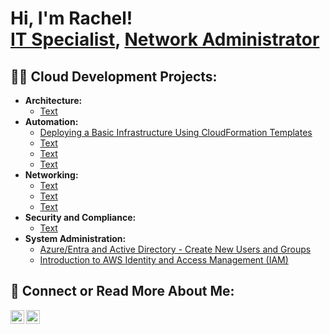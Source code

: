 <h1>Hi, I'm Rachel! <br/><a href="https://github.com/recloudday">IT Specialist</a>, <a href="https://www.linkedin.com/in/reday4/">Network Administrator</a>

<h2>👨‍💻 Cloud Development Projects:</h2>

- <b>Architecture: </b>
  - [Text](https://1)
- <b>Automation: </b>
  - [Deploying a Basic Infrastructure Using CloudFormation Templates](https://github.com/recloudday/awsauto)
  - [Text](https://1)
  - [Text](https://1)
  - [Text](https://1)
- <b>Networking: </b>
  - [Text](https://1)
  - [Text](https://1)
  - [Text](https://1)
- <b>Security and Compliance: </b>
  - [Text](https://1)
- <b>System Administration: </b>
  - [Azure/Entra and Active Directory - Create New Users and Groups](https://github.com/recloudday/azureaad)
  - [Introduction to AWS Identity and Access Management (IAM)](https://github.com/recloudday/awsiam)

<h2> 🤳 Connect or Read More About Me:</h2>

[<img align="left" alt="reday4 | LinkedIn" width="22px" src="https://cdn.jsdelivr.net/npm/simple-icons@v3/icons/linkedin.svg" />][linkedin]
[<img align="left" alt="DCCC | Instagram" width="22px" src="https://cdn.jsdelivr.net/npm/simple-icons@v3/icons/instagram.svg" />][instagram]

[instagram]: https://www.instagram.com/
[linkedin]: https://linkedin.com/in/reday4

<!--

Here are some ideas to get you started:

- 🔭 I’m currently working on ...
- 🌱 I’m currently learning ...
- 👯 I’m looking to collaborate on ...
- 🤔 I’m looking for help with ...
- 💬 Ask me about ...
- 📫 How to reach me: ...
- 😄 Pronouns: ...
- ⚡ Fun fact: ...
-->
